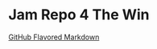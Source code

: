 # Jam Repo 4 The Win

[GitHub Flavored Markdown](https://en.wikipedia.org/wiki/Markdown#GitHub_Flavored_Markdown_(GFM))
